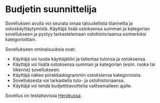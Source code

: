 # Budjetin suunnittelija

Sovelluksen avulla voi seurata omaa taloudellista tilannetta ja ostoskäyttäytymistä. Käyttäjä lisää ostoksensa summan ja kategorian sovellukseen ja pystyy tarkastelemaan ostohistoriaansa esimerkiksi kategorioittain.

Sovellukseen ominaisuuksia ovat:

* Käyttäjä voi luoda käyttäjätilin ja tallentaa tulonsa ja ostoksensa.
* Käyttäjä voi lisätä ostoksensa summan ja kategorian (esim. ruoka tai liikenne) sovellukseen.
* Käyttäjä näkee piirakkadiagrammin ostoksiensa kategorioista.
* Sovelluksesta voi tarkastella tulo- ja ostohistoriaansa.
* Käyttäjä voi tehdä budjettitavoitteita valitsemalleen ajalle.

Sovellus on testattavissa [Herokussa](https://budget-planner-pro.herokuapp.com/).
